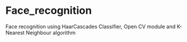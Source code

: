 # Face_recognition
Face recognition using HaarCascades Classifier, Open CV module and K- Nearest Neighbour algorithm
